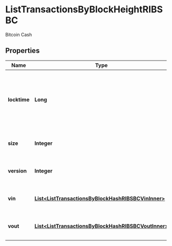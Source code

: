 

# ListTransactionsByBlockHeightRIBSBC

Bitcoin Cash

## Properties

| Name | Type | Description | Notes |
|------------ | ------------- | ------------- | -------------|
|**locktime** | **Long** | Represents the time at which a particular transaction can be added to the blockchain. |  |
|**size** | **Integer** | Represents the total size of this transaction. |  |
|**version** | **Integer** | Represents the total size of this transaction. |  |
|**vin** | [**List&lt;ListTransactionsByBlockHashRIBSBCVinInner&gt;**](ListTransactionsByBlockHashRIBSBCVinInner.md) | Represents the transaction inputs. |  |
|**vout** | [**List&lt;ListTransactionsByBlockHashRIBSBCVoutInner&gt;**](ListTransactionsByBlockHashRIBSBCVoutInner.md) | Represents the transaction outputs. |  |



